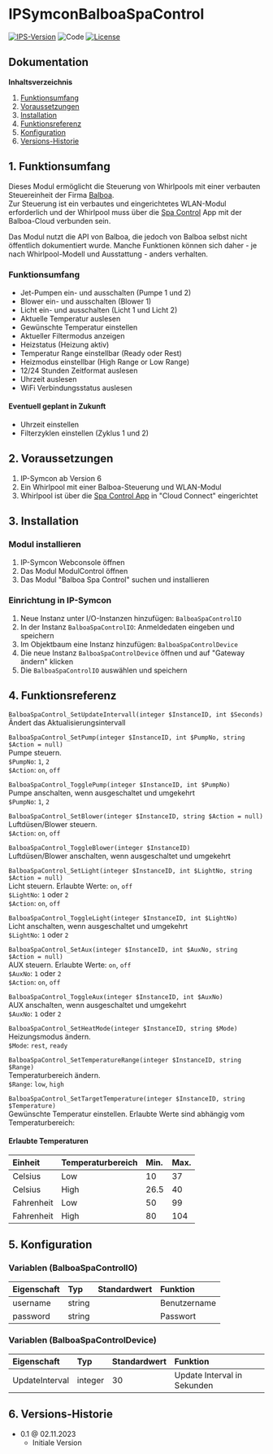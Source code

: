 # IPSymconBalboaSpaControl

[![IPS-Version](https://img.shields.io/badge/Symcon_Version-6+-red.svg)](https://www.symcon.de/service/dokumentation/entwicklerbereich/sdk-tools/sdk-php/)
![Code](https://img.shields.io/badge/Code-PHP-blue.svg)
[![License](https://img.shields.io/badge/License-CC%20BY--NC--SA%204.0-green.svg)](https://creativecommons.org/licenses/by-nc-sa/4.0/)

## Dokumentation

**Inhaltsverzeichnis**

1. [Funktionsumfang](#1-funktionsumfang)
2. [Voraussetzungen](#2-voraussetzungen)
3. [Installation](#3-installation)
4. [Funktionsreferenz](#4-funktionsreferenz)
5. [Konfiguration](#5-konfiguartion)
6. [Versions-Historie](#7-versions-historie)

## 1. Funktionsumfang

Dieses Modul ermöglicht die Steuerung von Whirlpools mit einer verbauten Steuereinheit der Firma [Balboa](https://balboawater.com/).  
Zur Steuerung ist ein verbautes und eingerichtetes WLAN-Modul erforderlich und der Whirlpool muss über die [Spa Control](https://apps.apple.com/de/app/spa-control-bwa/id469882268) App mit der Balboa-Cloud verbunden sein.  

Das Modul nutzt die API von Balboa, die jedoch von Balboa selbst nicht öffentlich dokumentiert wurde.
Manche Funktionen können sich daher - je nach Whirlpool-Modell und Ausstattung - anders verhalten.

### Funktionsumfang

- Jet-Pumpen ein- und ausschalten (Pumpe 1 und 2)
- Blower ein- und ausschalten (Blower 1)
- Licht ein- und ausschalten (Licht 1 und Licht 2)
- Aktuelle Temperatur auslesen
- Gewünschte Temperatur einstellen
- Aktueller Filtermodus anzeigen
- Heizstatus (Heizung aktiv)
- Temperatur Range einstellbar (Ready oder Rest)
- Heizmodus einstellbar (High Range or Low Range)
- 12/24 Stunden Zeitformat auslesen
- Uhrzeit auslesen
- WiFi Verbindungsstatus auslesen

#### Eventuell geplant in Zukunft

 - Uhrzeit einstellen
 - Filterzyklen einstellen (Zyklus 1 und 2)

## 2. Voraussetzungen

1. IP-Symcon ab Version 6
2. Ein Whirlpool mit einer Balboa-Steuerung und WLAN-Modul
3. Whirlpool ist über die [Spa Control App](https://apps.apple.com/de/app/spa-control-bwa/id469882268) in "Cloud Connect" eingerichtet

## 3. Installation

### Modul installieren

1. IP-Symcon Webconsole öffnen
2. Das Modul ModulControl öffnen
3. Das Modul "Balboa Spa Control" suchen und installieren

### Einrichtung in IP-Symcon

1. Neue Instanz unter I/O-Instanzen hinzufügen: `BalboaSpaControlIO`
2. In der Instanz `BalboaSpaControlIO`: Anmeldedaten eingeben und speichern
3. Im Objektbaum eine Instanz hinzufügen: `BalboaSpaControlDevice`
4. Die neue Instanz `BalboaSpaControlDevice` öffnen und auf "Gateway ändern" klicken
5. Die `BalboaSpaControlIO` auswählen und speichern

## 4. Funktionsreferenz

`BalboaSpaControl_SetUpdateIntervall(integer $InstanceID, int $Seconds)`<br>
Ändert das Aktualisierungsintervall

`BalboaSpaControl_SetPump(integer $InstanceID, int $PumpNo, string $Action = null)`<br>
Pumpe steuern.  
`$PumpNo`: `1`, `2`  
`$Action`: `on`, `off`

`BalboaSpaControl_TogglePump(integer $InstanceID, int $PumpNo)`<br>
Pumpe anschalten, wenn ausgeschaltet und umgekehrt  
`$PumpNo`: `1`, `2`  

`BalboaSpaControl_SetBlower(integer $InstanceID, string $Action = null)`<br>
Luftdüsen/Blower steuern.  
`$Action`: `on`, `off`

`BalboaSpaControl_ToggleBlower(integer $InstanceID)`<br>
Luftdüsen/Blower anschalten, wenn ausgeschaltet und umgekehrt

`BalboaSpaControl_SetLight(integer $InstanceID, int $LightNo, string $Action = null)`<br>
Licht steuern. Erlaubte Werte: `on`, `off`  
`$LightNo`: `1` oder `2`  
`$Action`: `on`, `off`

`BalboaSpaControl_ToggleLight(integer $InstanceID, int $LightNo)`<br>
Licht anschalten, wenn ausgeschaltet und umgekehrt  
`$LightNo`: `1` oder `2`

`BalboaSpaControl_SetAux(integer $InstanceID, int $AuxNo, string $Action = null)`<br>
AUX steuern. Erlaubte Werte: `on`, `off`  
`$AuxNo`: `1` oder `2`  
`$Action`: `on`, `off`

`BalboaSpaControl_ToggleAux(integer $InstanceID, int $AuxNo)`<br>
AUX anschalten, wenn ausgeschaltet und umgekehrt  
`$AuxNo`: `1` oder `2`

`BalboaSpaControl_SetHeatMode(integer $InstanceID, string $Mode)`<br>
Heizungsmodus ändern.  
`$Mode`: `rest`, `ready`

`BalboaSpaControl_SetTemperatureRange(integer $InstanceID, string $Range)`<br>
Temperaturbereich ändern.  
`$Range`: `low`, `high`

`BalboaSpaControl_SetTargetTemperature(integer $InstanceID, string $Temperature)`<br>
Gewünschte Temperatur einstellen. Erlaubte Werte sind abhängig vom Temperaturbereich:  

#### Erlaubte Temperaturen  

| Einheit    | Temperaturbereich | Min. | Max. |
|:-----------|:------------------|:-----|:-----|
| Celsius    | Low               | 10   | 37   |
| Celsius    | High              | 26.5 | 40   |
| Fahrenheit | Low               | 50   | 99   | 
| Fahrenheit | High              | 80   | 104  | 


## 5. Konfiguration

### Variablen (BalboaSpaControlIO)

| Eigenschaft | Typ     | Standardwert | Funktion          |
|:------------| :------ | :----------- |:------------------|
| username    | string  |              | Benutzername      |
| password    | string  |              | Passwort          |

### Variablen (BalboaSpaControlDevice)

| Eigenschaft    | Typ     | Standardwert | Funktion                    |
|:---------------|:--------|:-------------|:----------------------------|
| UpdateInterval | integer | 30           | Update Interval in Sekunden |

## 6. Versions-Historie

- 0.1 @ 02.11.2023
	- Initiale Version  